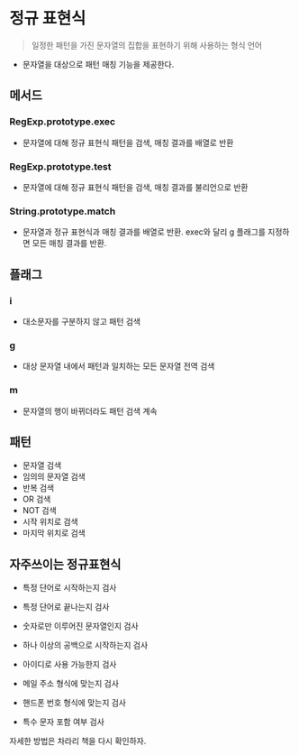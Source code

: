 # 정규 표현식

> 일정한 패턴을 가진 문자열의 집합을 표현하기 위해 사용하는 형식 언어

- 문자열을 대상으로 패턴 매칭 기능을 제공한다.

## 메서드

### RegExp.prototype.exec

- 문자열에 대해 정규 표현식 패턴을 검색, 매칭 결과를 배열로 반환

### RegExp.prototype.test

- 문자열에 대해 정규 표현식 패턴을 검색, 매칭 결과를 불리언으로 반환

### String.prototype.match

- 문자열과 정규 표현식과 매칭 결과를 배열로 반환. exec와 달리 g 플래그를 지정하면 모든 매칭 결과를 반환.

## 플래그

### i

- 대소문자를 구분하지 않고 패턴 검색

### g

- 대상 문자열 내에서 패턴과 일치하는 모든 문자열 전역 검색

### m

- 문자열의 행이 바뀌더라도 패턴 검색 계속

## 패턴

- 문자열 검색
- 임의의 문자열 검색
- 반복 검색
- OR 검색
- NOT 검색
- 시작 위치로 검색
- 마지막 위치로 검색

## 자주쓰이는 정규표현식

- 특정 단어로 시작하는지 검사

- 특정 단어로 끝나는지 검사

- 숫자로만 이루어진 문자열인지 검사

- 하나 이상의 공백으로 시작하는지 검사

- 아이디로 사용 가능한지 검사

- 메일 주소 형식에 맞는지 검사

- 핸드폰 번호 형식에 맞는지 검사

- 특수 문자 포함 여부 검사

자세한 방법은 차라리 책을 다시 확인하자.
